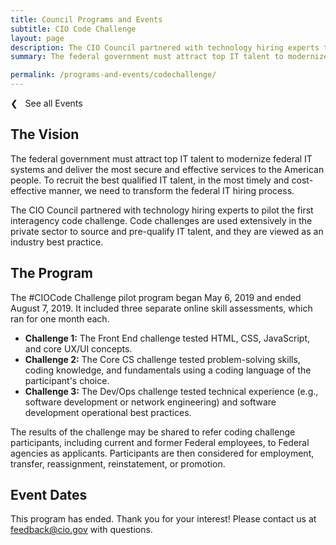 ```yaml
---
title: Council Programs and Events
subtitle: CIO Code Challenge
layout: page
description: The CIO Council partnered with technology hiring experts to pilot the first interagency code challenge.
summary: The federal government must attract top IT talent to modernize federal IT systems and deliver the most secure and effective services to the American people. To recruit the best qualified IT talent, in the most timely and cost-effective manner, we need to transform the federal IT hiring process. The CIO Council partnered with technology hiring experts to pilot the first interagency code challenge. Code challenges are used extensively in the private sector to source and pre-qualify IT talent, and they are viewed as an industry best practice.

permalink: /programs-and-events/codechallenge/
---
```


<p><a class="text-primary-dark text-bold margin-bottom-2" href="{{ site.baseurl }}/programs-and-events/" style="text-decoration:none;">❮ &nbsp; See all Events</a></p>

## The Vision ##
The federal government must attract top IT talent to modernize federal IT systems and deliver the most secure and effective services to the American people. To recruit the best qualified IT talent, in the most timely and cost-effective manner, we need to transform the federal IT hiring process.

The CIO Council partnered with technology hiring experts to pilot the first interagency code challenge. Code challenges are used extensively in the private sector to source and pre-qualify IT talent, and they are viewed as an industry best practice.

## The Program ##

The #CIOCode Challenge pilot program began May 6, 2019 and ended August 7, 2019. It included three separate online skill assessments, which ran for one month each.

- **Challenge 1:** The Front End challenge tested HTML, CSS, JavaScript, and core UX/UI concepts.
- **Challenge 2:** The Core CS challenge tested problem-solving skills, coding knowledge, and fundamentals using a coding language of the participant's choice.
- **Challenge 3:** The Dev/Ops challenge tested technical experience (e.g., software development or network engineering) and software development operational best practices.

The results of the challenge may be shared to refer coding challenge participants, including current and former Federal employees, to Federal agencies as applicants. Participants are then considered for employment, transfer, reassignment, reinstatement, or promotion.

## Event Dates ##
This program has ended. Thank you for your interest! Please contact us at [feedback@cio.gov](mailto:feedback@cio.gov) with questions.

&nbsp;
